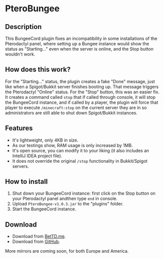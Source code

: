 # PteroBungee
## Description
This BungeeCord plugin fixes an incompatibility in some installations of the Pterodactyl panel, where setting up a Bungee instance would show the status as "Starting..." even when the server is online, and the Stop button wouldn't work.
## How does this work?
For the "Starting..." status, the plugin creates a fake "Done" message, just like when a Spigot/Bukkit server finishes booting up. That message triggers the Pterodactyl "Online" status.
For the "Stop" button, this was an easier fix. It creates a command called `stop` that if called through console, it will stop the BungeeCord instance, and if called by a player, the plugin will force that player to execute `/minecraft:stop` on the current server they are in so administrators are still able to shut down Spigot/Bukkit instances.
## Features
- It's lightweight, only 4KB in size.
- As our testings show, RAM usage is only increased by 1MB.
- It's open source, you can modify it to your liking (it also includes an IntelliJ IDEA project file).
- It does not override the original `/stop` functionality in Bukkit/Spigot servers.
## How to install
1. Shut down your BungeeCord instance: first click on the Stop button on your Pterodactyl panel andthen type `end` in console.
2. Upload `PteroBungee-v1.0.3.jar` to the "plugins" folder.
3. Start the BungeeCord instance.
## Download
- Download from [BetTD.me](https://builds.bettd.me/java/bungeecord/pterobungee/).
- Download from [GitHub](https://github.com/BetTD/PteroBungee/releases).

More mirrors are coming soon, for both Europe and America.
